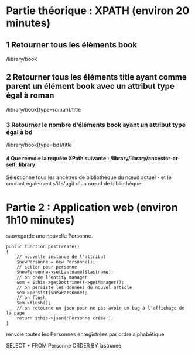 
# Partie théorique : XPATH (environ 20 minutes)

## 1 Retourner tous les éléments book

/library/book

## 2 Retourner tous les éléments title ayant comme parent un élément book avec un attribut type égal à roman

/library/book[type=roman]/title

### 3 Retourner le nombre d'éléments book ayant un attribut type égal à bd

/library/book[type=bd]/title

#### 4 Que renvoie la requête XPath suivante :  /library/library/ancestor-or-self::library

Sélectionne tous les ancêtres de bibliothèque du nœud actuel - et le courant également s'il s'agit d'un nœud de bibliothèque


# Partie 2 : Application web (environ 1h10 minutes)

sauvegarde une nouvelle Personne.

```
public function postCreate()
{
    // nouvelle instance de l'attribut
    $newPersonne = new Personne();
    // setter pour personne
    $newPersonne->setLastname($lastname);
    // on crée l'entity manager
    $em = $this->getDoctrine()->getManager();
    // on persiste les données du nouvel article
    $em->persist($newPersonne);
    // on flush
    $em->flush();
    // on retourne un json pour ne pas avoir un bug à l'affichage de la page
    return $this->json('Personne créée');
}
```
renvoie toutes les Personnes enregistrées par ordre alphabétique

SELECT * FROM Personne 
ORDER BY lastname

